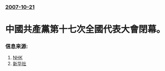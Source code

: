 ### [2007-10-21](/news/2007/10/21/index.md)

##### 
# 中國共產黨第十七次全國代表大會閉幕。




### 信息来源:

1. [NHK](http://www3.nhk.or.jp/news/2007/10/21/k20071021000071.html)
2. [新华社](http://www.cpcnews.cn/GB/100798/6410325.html)
